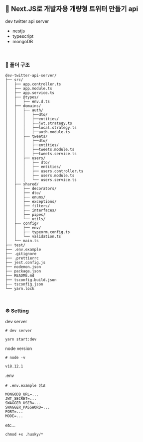## 🐤 Next.JS로 개발자용 개량형 트위터 만들기 api

dev twitter api server

- nestjs
- typescript
- mongoDB

<br />

### 📂 폴더 구조

```
dev-twitter-api-server/
├── src/
│   ├── app.controller.ts
│   ├── app.module.ts
│   ├── app.service.ts
│   ├── @types/
│   │   ├── env.d.ts
│   ├── domains/
│   │   ├── auth/
│   │   │   ├──dto/
│   │   │   ├──entities/
│   │   │   ├──jwt.strategy.ts
│   │   │   ├──local.strategy.ts
│   │   │   ├──auth.module.ts
│   │   ├── tweets/
│   │   │   ├──dto/
│   │   │   ├──entities/
│   │   │   ├──tweets.module.ts
│   │   │   ├──tweets.service.ts
│   │   ├── users/
│   │   │   ├── dto/
│   │   │   ├── entities/
│   │   │   ├── users.controller.ts
│   │   │   ├── users.module.ts
│   │   │   └── users.service.ts
│   ├── shared/
│   │   ├── decorators/
│   │   ├── dto/
│   │   ├── enums/
│   │   ├── exceptions/
│   │   ├── filters/
│   │   ├── interfaces/
│   │   ├── pipes/
│   │   └── utils/
│   ├── config/
│   │   ├── env/
│   │   ├── typeorm.config.ts
│   │   └── validation.ts
│   └── main.ts
├── test/
├── .env.example
├── .gitignore
├── .prettierrc
├── jest.config.js
├── nodemon.json
├── package.json
├── README.md
├── tsconfig.build.json
├── tsconfig.json
└── yarn.lock
```

<br />

### ⚙ Setting

dev server

```shell
# dev server

yarn start:dev
```

node version

```shell
# node -v

v18.12.1
```

.env

```shell
# .env.example 참고

MONGODB_URL=...
JWT_SECRET=...
SWAGGER_USER=...
SWAGGER_PASSWORD=...
PORT=...
MODE=...
```

etc...

```shell
chmod +x .husky/*
```

